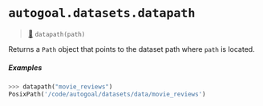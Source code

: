 # `autogoal.datasets.datapath`

> [📝](https://github.com/autogoal/autogoal/blob/master/autogoal/datasets/__init__.py#L14)
> `datapath(path)`

Returns a `Path` object that points to the dataset path
where `path` is located.

##### Examples

```python
>>> datapath("movie_reviews")
PosixPath('/code/autogoal/datasets/data/movie_reviews')

```
